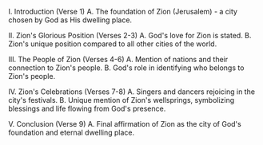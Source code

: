 I. Introduction (Verse 1)
    A. The foundation of Zion (Jerusalem) - a city chosen by God as His dwelling place.
    
II. Zion's Glorious Position (Verses 2-3)
    A. God's love for Zion is stated.
    B. Zion's unique position compared to all other cities of the world.
  
III. The People of Zion (Verses 4-6)
    A. Mention of nations and their connection to Zion's people.
    B. God's role in identifying who belongs to Zion's people.
  
IV. Zion's Celebrations (Verses 7-8)
    A. Singers and dancers rejoicing in the city's festivals.
    B. Unique mention of Zion's wellsprings, symbolizing blessings and life flowing from God's presence.
  
V. Conclusion (Verse 9)
    A. Final affirmation of Zion as the city of God's foundation and eternal dwelling place.
